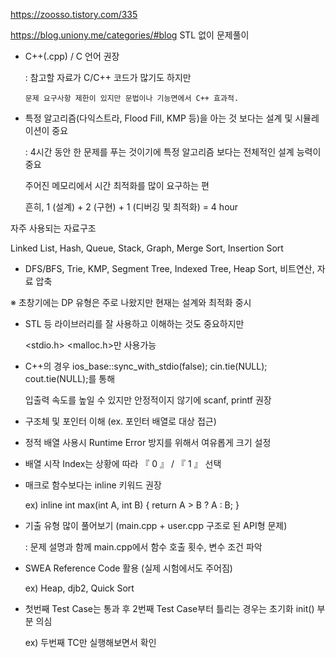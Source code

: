 https://zoosso.tistory.com/335

https://blog.uniony.me/categories/#blog
STL 없이 문제풀이

- C++(.cpp) / C 언어 권장



    : 참고할 자료가 C/C++ 코드가 많기도 하지만

      문제 요구사항 제한이 있지만 문법이나 기능면에서 C++ 효과적.

- 특정 알고리즘(다익스트라, Flood Fill, KMP 등)을 아는 것 보다는 설계 및 시뮬레이션이 중요

    : 4시간 동안 한 문제를 푸는 것이기에 특정 알고리즘 보다는 전체적인 설계 능력이 중요

     주어진 메모리에서 시간 최적화를 많이 요구하는 편

     흔히, 1 (설계) + 2 (구현) + 1 (디버깅 및 최적화) = 4 hour

자주 사용되는 자료구조

Linked List, Hash, Queue, Stack, Graph, Merge Sort, Insertion Sort

+ DFS/BFS, Trie, KMP, Segment Tree, Indexed Tree, Heap Sort, 비트연산, 자료 압축

※ 초창기에는 DP 유형은 주로 나왔지만 현재는 설계와 최적화 중시

- STL 등 라이브러리를 잘 사용하고 이해하는 것도 중요하지만

  <stdio.h> <iostream> <malloc.h>만 사용가능

- C++의 경우 ios_base::sync_with_stdio(false);  cin.tie(NULL); cout.tie(NULL);를 통해

  입출력 속도를 높일 수 있지만 안정적이지 않기에 scanf, printf 권장

- 구조체 및 포인터 이해 (ex. 포인터 배열로 대상 접근)

- 정적 배열 사용시 Runtime Error 방지를 위해서 여유롭게 크기 설정

- 배열 시작 Index는 상황에 따라 『 0 』 /  『 1 』 선택

- 매크로 함수보다는 inline 키워드 권장

  ex)  inline int max(int A, int B) { return A > B ? A : B; }

- 기출 유형 많이 풀어보기 (main.cpp + user.cpp 구조로 된 API형 문제)

  : 문제 설명과 함께 main.cpp에서 함수 호출 횟수, 변수 조건 파악

- SWEA Reference Code 활용 (실제 시험에서도 주어짐)

    ex) Heap, djb2, Quick Sort

- 첫번째 Test Case는 통과 후 2번째 Test Case부터 틀리는 경우는 초기화 init() 부분 의심

    ex) 두번째 TC만 실행해보면서 확인
